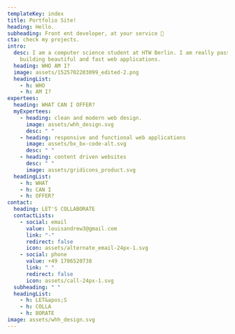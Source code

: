 ```yaml
---
templateKey: index
title: Portfolio Site!
heading: Hello.
subheading: Front ent developer, at your service 🙌
cta: check my projects.
intro:
  desc: I am a computer science student at HTW Berlin. I am really passionate in
    building beautiful and fast web applications.
  heading: WHO AM I?
  image: assets/1525702203099_edited-2.png
  headingList:
    - h: WHO
    - h: AM I?
expertees:
  heading: WHAT CAN I OFFER?
  myExpertees:
    - heading: clean and modern web design.
      image: assets/whh_design.svg
      desc: " "
    - heading: responsive and functional web applications
      image: assets/bx_bx-code-alt.svg
      desc: " "
    - heading: content driven websites
      desc: " "
      image: assets/gridicons_product.svg
  headingList:
    - h: WHAT
    - h: CAN I
    - h: OFFER?
contact:
  heading: LET'S COLLABORATE
  contactLists:
    - social: email
      value: louisandrew3@gmail.com
      link: "-"
      redirect: false
      icon: assets/alternate_email-24px-1.svg
    - social: phone
      value: +49 1786520738
      link: " "
      redirect: false
      icon: assets/call-24px-1.svg
  subheading: " "
  headingList:
    - h: LET&apos;S
    - h: COLLA
    - h: BORATE
image: assets/whh_design.svg
---
```

